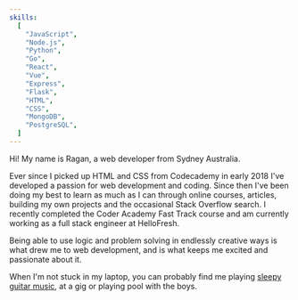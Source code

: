 ```yaml
---
skills:
  [
    "JavaScript",
    "Node.js",
    "Python",
    "Go",
    "React",
    "Vue",
    "Express",
    "Flask",
    "HTML",
    "CSS",
    "MongoDB",
    "PostgreSQL",
  ]
---
```


Hi! My name is Ragan, a web developer from Sydney Australia.

Ever since I picked up HTML and CSS from Codecademy in early 2018 I've developed a passion for web development and coding. Since then I've been doing my best to learn as much as I can through online courses, articles, building my own projects and the occasional Stack Overflow search. I recently completed the Coder Academy Fast Track course and am currently working as a full stack engineer at HelloFresh.

Being able to use logic and problem solving in endlessly creative ways is what drew me to web development, and is what keeps me excited and passionate about it.

When I'm not stuck in my laptop, you can probably find me playing [sleepy guitar music](https://raganmartinez.bandcamp.com/album/other-worlds), at a gig or playing pool with the boys.
